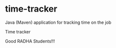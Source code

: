# time-tracker
Java (Maven) application for tracking time on the job

Time tracker

Good RADHA Students!!!

